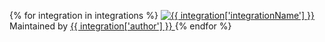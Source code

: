 
<!-- The code below is a jinja2 template that will be rendered by create_integrations_cards.py -->
<CardGroup cols={4}  className="text-center">

{% for integration in integrations %}
    <Card title="{{ integration['tag'] }}">
        <a href="{{ integration['documentation'] }}"> <img src="{{ integration['iconUrl'] }}" alt="{{ integration['integrationName'] }}"/>
        </a>
        Maintained by <a href="{{ integration['authorUrl'] }}"> {{ integration['author'] }} </a>
    </Card>
{% endfor %}

</CardGroup>
<! --- This is a test -- Kashif 2024-10-02 -->
